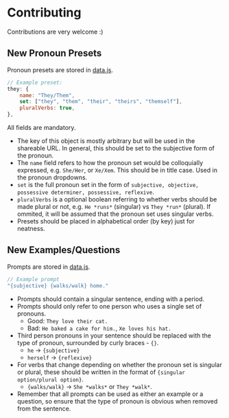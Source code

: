 # Contributing
Contributions are very welcome :)


## New Pronoun Presets
Pronoun presets are stored in [data.js](src/data.js).
```js
// Example preset:
they: {
    name: "They/Them",
    set: ["they", "them", "their", "theirs", "themself"],
    pluralVerbs: true,
},
```
All fields are mandatory.
- The key of this object is mostly arbitrary but will be used in the shareable URL. In general, this should be set to the subjective form of the pronoun.
- The `name` field refers to how the pronoun set would be colloquially expressed, e.g. `She/Her`, or `Xe/Xem`. This should be in title case. Used in the pronoun dropdowns.
- `set` is the full pronoun set in the form of `subjective, objective, possessive determiner, possessive, reflexive`.
- `pluralVerbs` is a optional boolean referring to whether verbs should be made plural or not, e.g. `He *runs*` (singular) vs `They *run*` (plural). If ommited, it will be assumed that the pronoun set uses singular verbs.
- Presets should be placed in alphabetical order (by key) just for neatness.


## New Examples/Questions
Prompts are stored in [data.js](src/data.js).
```js
// Example prompt
"{subjective} {walks/walk} home."
```
- Prompts should contain a singular sentence, ending with a period.
- Prompts should only refer to one person who uses a single set of pronouns.
    - Good: `They love their cat.`
    - Bad: `He baked a cake for him.`, `Xe loves his hat.`
- Third person pronouns in your sentence should be replaced with the type of pronoun, surrounded by curly braces - `{}`.
    - `he` -> `{subjective}`
    - `herself` -> `{reflexive}`
- For verbs that change depending on whether the pronoun set is singular or plural, these should be written in the format of `{singular option/plural option}`.
    - `{walks/walk}` -> `She *walks*` or `They *walk*`.
- Remember that all prompts can be used as either an example or a question, so ensure that the type of pronoun is obvious when removed from the sentence.
